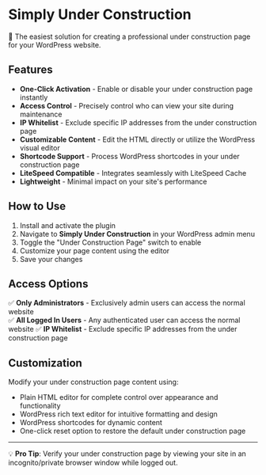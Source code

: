 # Simply Under Construction

🚧 The easiest solution for creating a professional under construction page for your WordPress website.

## Features

- **One-Click Activation** - Enable or disable your under construction page instantly
- **Access Control** - Precisely control who can view your site during maintenance
- **IP Whitelist** - Exclude specific IP addresses from the under construction page
- **Customizable Content** - Edit the HTML directly or utilize the WordPress visual editor
- **Shortcode Support** - Process WordPress shortcodes in your under construction page
- **LiteSpeed Compatible** - Integrates seamlessly with LiteSpeed Cache
- **Lightweight** - Minimal impact on your site's performance

## How to Use

1. Install and activate the plugin
2. Navigate to **Simply Under Construction** in your WordPress admin menu
3. Toggle the "Under Construction Page" switch to enable
4. Customize your page content using the editor
5. Save your changes

## Access Options

✅ **Only Administrators** - Exclusively admin users can access the normal website  
✅ **All Logged In Users** - Any authenticated user can access the normal website
✅ **IP Whitelist** - Exclude specific IP addresses from the under construction page

## Customization

Modify your under construction page content using:

- Plain HTML editor for complete control over appearance and functionality
- WordPress rich text editor for intuitive formatting and design
- WordPress shortcodes for dynamic content
- One-click reset option to restore the default under construction page

---

💡 **Pro Tip**: Verify your under construction page by viewing your site in an incognito/private browser window while logged out.
